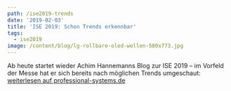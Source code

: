 ```yaml
---
path: /ise2019-trends
date: '2019-02-03'
title: 'ISE 2019: Schon Trends erkennbar'
tags:
  - ise2019
image: /content/blog/lg-rollbare-oled-wellen-580x773.jpg
---
```

Ab heute startet wieder Achim Hannemanns Blog zur ISE 2019 – im Vorfeld der Messe hat er sich bereits nach möglichen Trends umgeschaut: [weiterlesen auf professional-systems.de](https://www.professional-system.de/business/ise-2019-schon-trends-erkennbar/)
